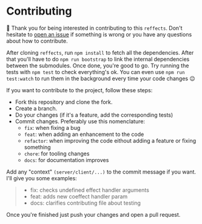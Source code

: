 # Contributing

:tada: Thank you for being interested in contributing to this `reffects`. Don't hesitate to [open an issue] if something is wrong or you have any questions about how to contribute.


After cloning `reffects`, run `npm install` to fetch all the dependencies. After that you'll have to do `npm run bootstrap` to link the internal dependencies between the submodules. Once done, you're good to go. Try running the tests with `npm test` to check everything's ok. You can even use `npm run test:watch` to run them in the background every time your code changes :wink:

If you want to contribute to the project, follow these steps:

* Fork this repository and clone the fork. 
* Create a branch.
* Do your changes (if it's a feature, add the corresponding tests)
* Commit changes. Preferably use this nomenclature:
  * `fix`: when fixing a bug
  * `feat`: when adding an enhancement to the code 
  * `refactor`: when improving the code eithout adding a feature or fixing something
  * `chore`: for tooling changes
  * `docs`: for documentation improves
  
Add any "context" `(server/client/...)` to the commit message if you want. I'll give you some examples:

> * fix: checks undefined effect handler arguments
> * feat: adds new coeffect handler param
> * docs: clarifies contributing file about testing 
 

Once you're finished just push your changes and open a pull request.

[open an issue]: https://github.com/trovit/reffects/issues/new
